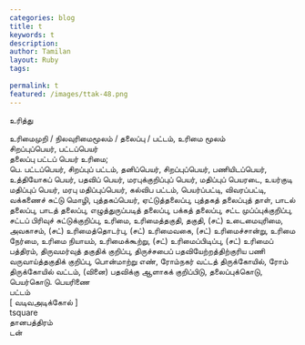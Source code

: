 ```yaml
---
categories: blog
title: t
keywords: t
description: 
author: Tamilan
layout: Ruby
tags: 
 
permalink: t
featured: /images/ttak-48.png
---
```

  
உரித்து  
  
உரிமைமுறி / நிலவுரிமைமூலம் / தலைப்பு / பட்டம், உரிமை மூலம்  
சிறப்புப்பெயர், பட்டப்பெயர்  
தலைப்பு பட்டப் பெயர் உரிமை;   
பெ. பட்டப்பெயர், சிறப்புப் பட்டம், தனிப்பெயர், சிறப்புப்பெயர், பணியிடப்பெயர், உத்தியோகப் பெயர், பதவிப் பெயர், மரபுக்குறிப்புப் பெயர், மதிப்புப் பெயரடை, உயர்குடி மதிப்புப் பெயர், மரபு மதிப்புப்பெயர், கல்விப பட்டம், பெயர்ப்பட்டி, விவரப்பட்டி, வக்கணைச் சுட்டு மொழி, புத்தகப்பெயர், ஏட்டுத்தலைப்பு, புத்தகத் தலைப்புத் தாள், பாடல் தலைப்பு, பாடத் தலைப்பு, எழுத்துருப்படித் தலைப்பு, பக்கத் தலைப்பு, சட்ட முப்ப்புக்குறிப்பு, சட்டப் பிரிவுச் சுட்டுக்குறிப்பு, உரிமை, உரிமைத்தகுதி, தகுதி, (சட்) உடைமையுரிமை, அவகாசம், (சட்) உரிமைத்தொடர்பு, (சட்) உரிமைவகை, (சட்) உரிமைச்சான்று, உரிமை நேர்மை, உரிமை நியாயம், உரிமைக்கூற்று, (சட்) உரிமைப்பிடிப்பு, (சட்) உரிமைப் பத்திரம், திருவமர்வுத் தகுதிக் குறிப்பு, திருச்சபைப் பதவியேற்றத்திற்குரிய பணி வருவாய்த்தகுதிக் குறிப்பு, பொன்மாற்று எண், ரோம்நகர் வட்டத் திருக்கோயில், ரோம் திருக்கோயில் வட்டம், (வினை) பதவிக்கு ஆளாகக் குறிப்பிடு, தலைப்புக்கொடு, பெயர்கொடு. பெயரிணை  
பட்டம்  
[ வடிவஅடிக்கோல் ]  
tsquare  
தானபத்திரம்  
டன்